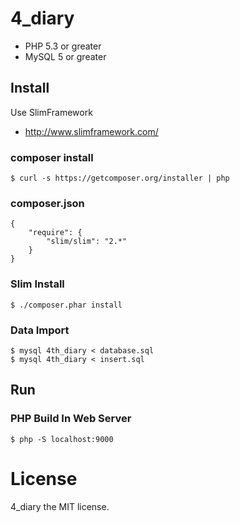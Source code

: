 # 4_diary

* PHP 5.3 or greater
* MySQL 5 or greater

## Install

Use SlimFramework

- http://www.slimframework.com/

### composer install

```
$ curl -s https://getcomposer.org/installer | php
```

### composer.json

```
{
    "require": {
        "slim/slim": "2.*"
    }
}
```

### Slim Install

```
$ ./composer.phar install
```

### Data Import

    $ mysql 4th_diary < database.sql
    $ mysql 4th_diary < insert.sql

## Run

### PHP Build In Web Server

```
$ php -S localhost:9000
```


# License

4_diary the MIT license.


